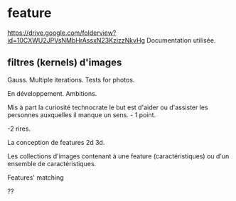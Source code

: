 # feature

https://drive.google.com/folderview?id=10CXWU2JPVsNMbHrAssxN23KzizzNkvHg
Documentation utilisée.

## filtres (kernels) d'images
Gauss. Multiple iterations. Tests for photos.



En développement. Ambitions.

Mis à part la curiosité technocrate le but est 
d'aider ou d'assister les personnes auxquelles
il manque un sens. - 1 point.

-2 rires.

La conception de features 2d 3d.

Les collections d'images contenant à une
feature (caractéristiques) ou d'un ensemble
de caractéristiques.

Features' matching


??
